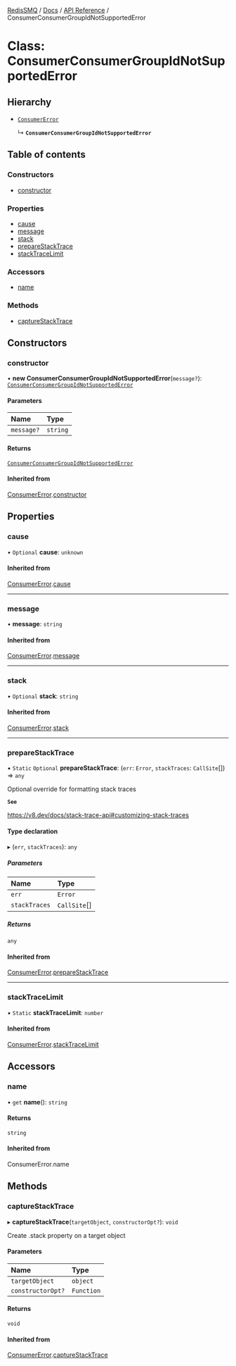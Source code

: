 [RedisSMQ](../../../README.md) / [Docs](../../README.md) / [API Reference](../README.md) / ConsumerConsumerGroupIdNotSupportedError

# Class: ConsumerConsumerGroupIdNotSupportedError

## Hierarchy

- [`ConsumerError`](ConsumerError.md)

  ↳ **`ConsumerConsumerGroupIdNotSupportedError`**

## Table of contents

### Constructors

- [constructor](ConsumerConsumerGroupIdNotSupportedError.md#constructor)

### Properties

- [cause](ConsumerConsumerGroupIdNotSupportedError.md#cause)
- [message](ConsumerConsumerGroupIdNotSupportedError.md#message)
- [stack](ConsumerConsumerGroupIdNotSupportedError.md#stack)
- [prepareStackTrace](ConsumerConsumerGroupIdNotSupportedError.md#preparestacktrace)
- [stackTraceLimit](ConsumerConsumerGroupIdNotSupportedError.md#stacktracelimit)

### Accessors

- [name](ConsumerConsumerGroupIdNotSupportedError.md#name)

### Methods

- [captureStackTrace](ConsumerConsumerGroupIdNotSupportedError.md#capturestacktrace)

## Constructors

### constructor

• **new ConsumerConsumerGroupIdNotSupportedError**(`message?`): [`ConsumerConsumerGroupIdNotSupportedError`](ConsumerConsumerGroupIdNotSupportedError.md)

#### Parameters

| Name | Type |
| :------ | :------ |
| `message?` | `string` |

#### Returns

[`ConsumerConsumerGroupIdNotSupportedError`](ConsumerConsumerGroupIdNotSupportedError.md)

#### Inherited from

[ConsumerError](ConsumerError.md).[constructor](ConsumerError.md#constructor)

## Properties

### cause

• `Optional` **cause**: `unknown`

#### Inherited from

[ConsumerError](ConsumerError.md).[cause](ConsumerError.md#cause)

___

### message

• **message**: `string`

#### Inherited from

[ConsumerError](ConsumerError.md).[message](ConsumerError.md#message)

___

### stack

• `Optional` **stack**: `string`

#### Inherited from

[ConsumerError](ConsumerError.md).[stack](ConsumerError.md#stack)

___

### prepareStackTrace

▪ `Static` `Optional` **prepareStackTrace**: (`err`: `Error`, `stackTraces`: `CallSite`[]) => `any`

Optional override for formatting stack traces

**`See`**

https://v8.dev/docs/stack-trace-api#customizing-stack-traces

#### Type declaration

▸ (`err`, `stackTraces`): `any`

##### Parameters

| Name | Type |
| :------ | :------ |
| `err` | `Error` |
| `stackTraces` | `CallSite`[] |

##### Returns

`any`

#### Inherited from

[ConsumerError](ConsumerError.md).[prepareStackTrace](ConsumerError.md#preparestacktrace)

___

### stackTraceLimit

▪ `Static` **stackTraceLimit**: `number`

#### Inherited from

[ConsumerError](ConsumerError.md).[stackTraceLimit](ConsumerError.md#stacktracelimit)

## Accessors

### name

• `get` **name**(): `string`

#### Returns

`string`

#### Inherited from

ConsumerError.name

## Methods

### captureStackTrace

▸ **captureStackTrace**(`targetObject`, `constructorOpt?`): `void`

Create .stack property on a target object

#### Parameters

| Name | Type |
| :------ | :------ |
| `targetObject` | `object` |
| `constructorOpt?` | `Function` |

#### Returns

`void`

#### Inherited from

[ConsumerError](ConsumerError.md).[captureStackTrace](ConsumerError.md#capturestacktrace)
